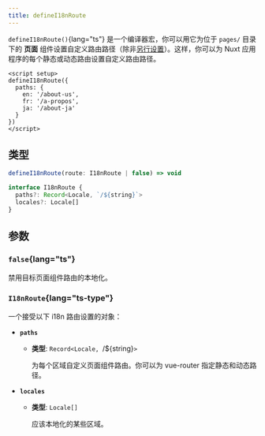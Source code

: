 ```yaml
---
title: defineI18nRoute
---
```


`defineI18nRoute()`{lang="ts"} 是一个编译器宏，你可以用它为位于 `pages/` 目录下的 **页面** 组件设置自定义路由路径（除非[另行设置](https://nuxt.com/docs/api/configuration/nuxt-config#pages-1)）。这样，你可以为 Nuxt 应用程序的每个静态或动态路由设置自定义路由路径。

```vue [pages/some-page.vue]
<script setup>
defineI18nRoute({
  paths: {
    en: '/about-us',
    fr: '/a-propos',
    ja: '/about-ja'
  }
})
</script>
```

## 类型

```ts
defineI18nRoute(route: I18nRoute | false) => void

interface I18nRoute {
  paths?: Record<Locale, `/${string}`>
  locales?: Locale[]
}
```

## 参数

### `false`{lang="ts"}

禁用目标页面组件路由的本地化。

### `I18nRoute`{lang="ts-type"}

一个接受以下 i18n 路由设置的对象：

- **`paths`**

  - **类型**: `Record<Locale, `/${string}`>`

    为每个区域自定义页面组件路由。你可以为 vue-router 指定静态和动态路径。

- **`locales`**

  - **类型**: `Locale[]`

    应该本地化的某些区域。